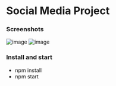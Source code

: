 # Social Media Project

### Screenshots
![image](https://user-images.githubusercontent.com/57622276/166146875-71d37d4e-ebde-456b-8ef8-0be50e7c8a0d.png)
![image](https://user-images.githubusercontent.com/57622276/166146875-71d37d4e-ebde-456b-8ef8-0be50e7c8a0d.png)


### Install and start
* npm install
* npm start


